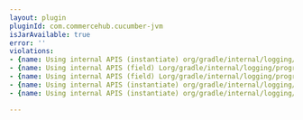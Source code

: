 ```yaml
---
layout: plugin
pluginId: com.commercehub.cucumber-jvm
isJarAvailable: true
error: ''
violations:
- {name: Using internal APIS (instantiate) org/gradle/internal/logging/progress/ProgressLoggerFactory}
- {name: Using internal APIS (field) Lorg/gradle/internal/logging/progress/ProgressLoggerFactory;}
- {name: Using internal APIS (field) Lorg/gradle/internal/logging/progress/ProgressLogger;}
- {name: Using internal APIS (instantiate) org/gradle/internal/logging/progress/ProgressLoggerFactory}
- {name: Using internal APIS (instantiate) org/gradle/internal/logging/progress/ProgressLogger}

---
```

